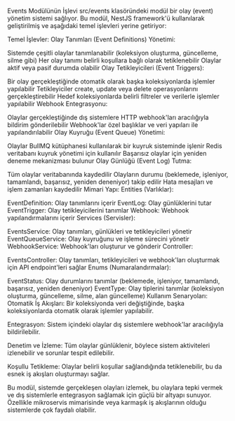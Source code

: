 Events Modülünün İşlevi
src/events klasöründeki modül bir olay (event) yönetim sistemi sağlıyor. Bu modül, NestJS framework'ü kullanılarak geliştirilmiş ve aşağıdaki temel işlevleri yerine getiriyor:

Temel İşlevler:
Olay Tanımları (Event Definitions) Yönetimi:

Sistemde çeşitli olaylar tanımlanabilir (koleksiyon oluşturma, güncelleme, silme gibi)
Her olay tanımı belirli koşullara bağlı olarak tetiklenebilir
Olaylar aktif veya pasif durumda olabilir
Olay Tetikleyicileri (Event Triggers):

Bir olay gerçekleştiğinde otomatik olarak başka koleksiyonlarda işlemler yapılabilir
Tetikleyiciler create, update veya delete operasyonlarını gerçekleştirebilir
Hedef koleksiyonlarda belirli filtreler ve verilerle işlemler yapılabilir
Webhook Entegrasyonu:

Olaylar gerçekleştiğinde dış sistemlere HTTP webhook'ları aracılığıyla bildirim gönderilebilir
Webhook'lar özel başlıklar ve veri yapıları ile yapılandırılabilir
Olay Kuyruğu (Event Queue) Yönetimi:

Olaylar BullMQ kütüphanesi kullanılarak bir kuyruk sisteminde işlenir
Redis veritabanı kuyruk yönetimi için kullanılır
Başarısız olaylar için yeniden deneme mekanizması bulunur
Olay Günlüğü (Event Log) Tutma:

Tüm olaylar veritabanında kaydedilir
Olayların durumu (beklemede, işleniyor, tamamlandı, başarısız, yeniden deneniyor) takip edilir
Hata mesajları ve işlem zamanları kaydedilir
Mimari Yapı:
Entities (Varlıklar):

EventDefinition: Olay tanımlarını içerir
EventLog: Olay günlüklerini tutar
EventTrigger: Olay tetikleyicilerini tanımlar
Webhook: Webhook yapılandırmalarını içerir
Services (Servisler):

EventsService: Olay tanımları, günlükleri ve tetikleyicileri yönetir
EventQueueService: Olay kuyruğunu ve işleme sürecini yönetir
WebhookService: Webhook'ları oluşturur ve gönderir
Controller:

EventsController: Olay tanımları, tetikleyicileri ve webhook'ları oluşturmak için API endpoint'leri sağlar
Enums (Numaralandırmalar):

EventStatus: Olay durumlarını tanımlar (beklemede, işleniyor, tamamlandı, başarısız, yeniden deneniyor)
EventType: Olay tiplerini tanımlar (koleksiyon oluşturma, güncelleme, silme, alan güncelleme)
Kullanım Senaryoları:
Otomatik İş Akışları: Bir koleksiyonda veri değiştiğinde, başka koleksiyonlarda otomatik olarak işlemler yapılabilir.

Entegrasyon: Sistem içindeki olaylar dış sistemlere webhook'lar aracılığıyla bildirilebilir.

Denetim ve İzleme: Tüm olaylar günlüklenir, böylece sistem aktiviteleri izlenebilir ve sorunlar tespit edilebilir.

Koşullu Tetikleme: Olaylar belirli koşullar sağlandığında tetiklenebilir, bu da esnek iş akışları oluşturmayı sağlar.

Bu modül, sistemde gerçekleşen olayları izlemek, bu olaylara tepki vermek ve dış sistemlerle entegrasyon sağlamak için güçlü bir altyapı sunuyor. Özellikle mikroservis mimarisinde veya karmaşık iş akışlarının olduğu sistemlerde çok faydalı olabilir.
